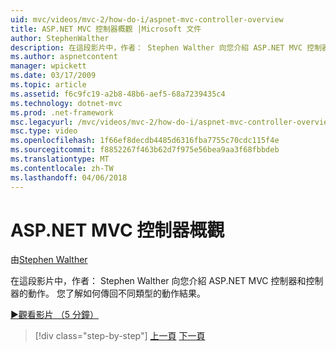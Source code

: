 ```yaml
---
uid: mvc/videos/mvc-2/how-do-i/aspnet-mvc-controller-overview
title: ASP.NET MVC 控制器概觀 |Microsoft 文件
author: StephenWalther
description: 在這段影片中，作者： Stephen Walther 向您介紹 ASP.NET MVC 控制器和控制器的動作。 您了解如何傳回不同類型的動作結果。
ms.author: aspnetcontent
manager: wpickett
ms.date: 03/17/2009
ms.topic: article
ms.assetid: f6c9fc19-a2b8-48b6-aef5-68a7239435c4
ms.technology: dotnet-mvc
ms.prod: .net-framework
msc.legacyurl: /mvc/videos/mvc-2/how-do-i/aspnet-mvc-controller-overview
msc.type: video
ms.openlocfilehash: 1f66ef8decdb4485d6316fba7755c70cdc115f4e
ms.sourcegitcommit: f8852267f463b62d7f975e56bea9aa3f68fbbdeb
ms.translationtype: MT
ms.contentlocale: zh-TW
ms.lasthandoff: 04/06/2018
---
```

<a name="aspnet-mvc-controller-overview"></a>ASP.NET MVC 控制器概觀
====================
由[Stephen Walther](https://github.com/StephenWalther)

在這段影片中，作者： Stephen Walther 向您介紹 ASP.NET MVC 控制器和控制器的動作。 您了解如何傳回不同類型的動作結果。

[&#9654;觀看影片 （5 分鐘）](https://channel9.msdn.com/Blogs/ASP-NET-Site-Videos/aspnet-mvc-controller-overview)

> [!div class="step-by-step"]
> [上一頁](understanding-models-views-and-controllers.md)
> [下一頁](understanding-controllers-controller-actions-and-action-results.md)
